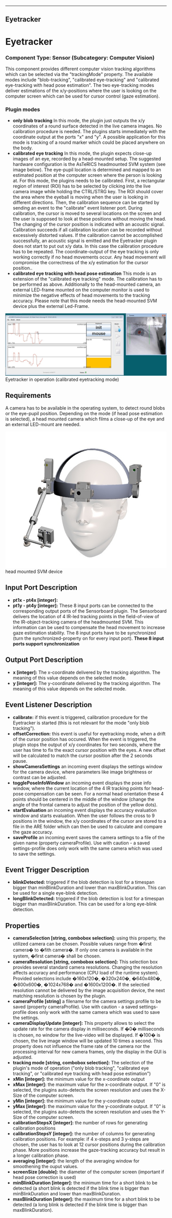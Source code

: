   
---
Eyetracker
---

# Eyetracker

### Component Type: Sensor (Subcategory: Computer Vision)

This component provides different computer vision tracking algorithms which can be selected via the "trackingMode" property. The available modes include "blob-tracking", "calibrated eye-tracking" and "calibrated eye-tracking with head pose estimation". The two eye-tracking modes deliver estimations of the x/y-positions where the user is looking on the computer screen which can be used for cursor control (gaze estimation).

### Plugin modes

*   **only blob tracking** In this mode, the plugin just outputs the x/y coordinates of a round surface detected in the live camera images. No calibration procedure is needed. The plugins starts immediately with the coordinate output at the ports "x" and "y". A possible application for this mode is tracking of a round marker which could be placed anywhere on the body.
*   **calibrated eye tracking** In this mode, the plugin expects close-up images of an eye, recorded by a head-mounted setup. The suggested hardware configuration is the AsTeRICS headmounted SVM system (see image below). The eye-pupil location is determined and mapped to an estimated position at the computer screen where the person is looking at. For this mode, the plugins needs to be calibrated. First, a rectangular region of interest (ROI) has to be selected by clicking into the live camera image while holding the CTRL/STRG key. The ROI should cover the area where the eyeball is moving when the user is looking in different directions. Then, the calibration sequence can be started by sending an event to the "calibrate" event listener port. During calibration, the cursor is moved to several locations on the screen and the user is supposed to look at these positions without moving the head. The changing of the cursor position is indicated with an acoustic signal. Calibration succeeds if all calibration location can be recorded without excessively distorted values. If the calibration cannot be accomplished successfully, an acoustic signal is emitted and the Eyetracker plugin does not start to put out x/y data. In this case the calibration procedure has to be repeated. The coordinate-output of the eye tracking is only working correctly if no head movements occur. Any head movement will compromise the correctness of the x/y estimation for the cursor position..
*   **calibrated eye tracking with head pose estimation** This mode is an extension of the "calibrated eye tracking" mode. The calibration has to be performed as above. Additionally to the head-mounted camera, an external LED-frame mounted on the computer monitor is used to minimize the negative effects of head movements to the tracking accuracy. Please note that this mode needs the head-mounted SVM device plus the external Led-Frame.

![Screenshot: Eyetracker in operation](img/Eyetracker.jpg "Screenshot: Eyetracker in operation")  
Eyetracker in operation (calibrated eyetracking mode)

## Requirements

A camera has to be available in the operating system, to detect round blobs or the eye-pupil position. Depending on the mode (if head pose estimation is selected), a head mounted camera which films a close-up of the eye and an external LED-mount are needed.

![Screenshot: head mounted SVM device](img/Eyetracker_headmount.jpg "Screenshot: head mounted SVM device")  
head mounted SVM device

## Input Port Description

*   **pt1x - pt4x \[integer\]:**
*   **pt1y - pt4y \[integer\]:** These 8 input ports can be connected to the corresponding output ports of the Sensorboard plugin. The Sensorboard delivers the location of 4 IR-led tracking points in the field-of-view of the IR-object-tracking camera of the headmounted SVM. This information can be used to compensate the head movement to increase gaze estimation stability. The 8 input ports have to be synchronized (turn the synchronized-property on for every input port). **These 8 input ports support synchronization**

## Output Port Description

*   **x \[integer\]:** The x-coordinate delivered by the tracking algorithm. The meaning of this value depends on the selected mode.
*   **y \[integer\]:** The y-coordinate delivered by the tracking algorithm. The meaning of this value depends on the selected mode.

## Event Listener Description

*   **calibrate:** if this event is triggered, calibration procedure for the Eyetracker is started (this is not relevant for the mode "only blob tracking").
*   **offsetCorrection:** this event is useful for eyetracking mode, when a drift of the cursor position has occured. When the event is triggered, the plugin stops the output of x/y coordinates for two seconds, where the user has time to fix the exact cursor position with the eyes. A new offset will be calculated to match the cursor position after the 2 seconds pause.
*   **showCameraSettings** an incoming event displays the settings window for the camera device, where parameters like image brightness or contrast can be adjusted.
*   **togglePoseInfoWindow** an incoming event displays the pose info window, where the current location of the 4 IR tracking points for head-pose compensation can be seen. For a normal head orientation these 4 points should be centered in the middle of the window (change the angle of the frontal camera to adjust the position of the yellow dots).
*   **startEvaluation** an incoming event displays the accuracy evaluation window and starts evaluation. When the user follows the cross to 9 positions in the window, the x/y coordinates of the cursor are stored to a file in the ARE folder which can then be used to calculate and compare the gaze accuracy.
*   **saveProfile** an incoming event saves the camera settings to a file of the given name (property cameraProfile). Use with caution - a saved settings-profile does only work with the same camera which was used to save the settings.

## Event Trigger Description

*   **blinkDetected:** triggered if the blob detection is lost for a timespan bigger than minBlinkDuration and lower than maxBlinkDuration. This can be used for a single eye-blink detection.
*   **longBlinkDetected:** triggered if the blob detection is lost for a timespan bigger than maxBlinkDuration. This can be used for a long eye-blink detection.

## Properties

*   **cameraSelection \[string, combobox selection\]:** using this property, the utilized camera can be chosen. Possible values range from �first camera� to �fith camera�. If only one camera is available in the system, �first camera� shall be chosen.
*   **cameraResolution \[string, combobox selection\]:** This selection box provides several standard camera resolutions. Changing the resolution affects accuracy and performance (CPU load of the runtime system). Provided selections include �160x120�, �320x240�, �640x480�, �800x600�, �1024x768� and �1600x1200�. If the selectied resolution cannot be delivered by the image acquisition device, the next matching resolution is chosen by the plugin.
*   **cameraProfile \[string\]** a filename for the camera settings profile to be saved (property cameraProfile). Use with caution - a saved settings-profile does only work with the same camera which was used to save the settings.
*   **cameraDisplayUpdate \[integer\]:** This property allows to select the update rate for the camera display in milliseconds. If �0� milliseconds is chosen, no window for the live-video will be displayed. If �100� is chosen, the live image window will be updated 10 times a second. This property does not influence the frame rate of the camera nor the processing interval for new camera frames, only the display in the GUI is adjusted.
*   **tracking mode \[string, combobox selection\]:** The selection of the plugin's mode of operation ("only blob tracking", "calibrated eye tracking", or "calibrated eye tracking with head pose estimation")
*   **xMin \[integer\]:** the minimum value for the x-coordinate output
*   **xMax \[integer\]:** the maximum value for the x-coordinate output. If "0" is selected, the plugins auto-detects the screen resolution and uses the X-Size of the computer screen.
*   **yMin \[integer\]:** the minimum value for the y-coordinate output
*   **yMax \[integer\]:** the maximum value for the y-coordinate output. If "0" is selected, the plugins auto-detects the screen resolution and uses the Y-Size of the computer screen.
*   **calibrationStepsX \[integer\]:** the number of rows for generating calibration positions
*   **calibrationStepsY \[integer\]:** the number of columns for generating calibration positions. For example: if 4 x-steps and 3 y-steps are chosen, the user has to look at 12 cursor positions during the calibration phase. More positions increase the gaze-tracking accuracy but result in a longer calibration phase.
*   **averaging \[integer\]:** the length of the averaging window for smoothening the ouput values.
*   **screenSize \[double\]:** the diameter of the computer screen (important if head pose correction is used)
*   **minBlinkDuration \[integer\]:** the minimum time for a short blink to be detected (a short blink is detected if the blink time is bigger than minBlinkDuration and lower than maxBlinkDuration.
*   **maxBlinkDuration \[integer\]:** the maximum time for a short blink to be detected (a long blink is detected if the blink time is bigger than maxBlinkDuration).